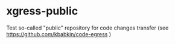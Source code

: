 # xgress-public
Test so-called "public" repository for code changes transfer (see https://github.com/kbabkin/code-egress )
